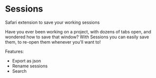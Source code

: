# Sessions
Safari extension to save your working sessions

Have you ever been working on a project, with dozens of tabs open, and wondered how to save that window?
With Sessions you can easily save them, to re-open them whenever you'll want to!

Features:
- Export as json
- Rename sessions
- Search
